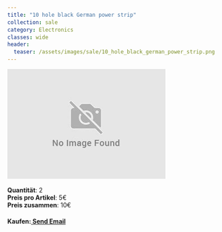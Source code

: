 ```yaml
---
title: "10 hole black German power strip"
collection: sale
category: Electronics
classes: wide
header: 
  teaser: /assets/images/sale/10_hole_black_german_power_strip.png
---
```




<a href="">
  <img src="/assets/images/sale/10_hole_black_german_power_strip.png" alt="10 hole black German power strip">
</a>

   **Quantit&#228;t**: 2  
   **Preis pro Artikel**: 5€  
   **Preis zusammen**: 10€  


#### Kaufen:<a href = "mailto: digitaldasler@gmail.com?subject = 10 hole black German power strip"> Send Email </a>

